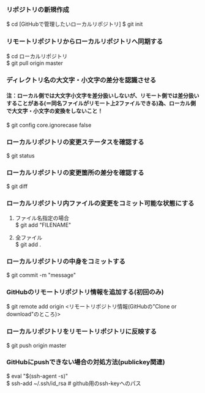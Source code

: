 ### リポジトリの新規作成
$ cd [GitHubで管理したいローカルリポジトリ]
$ git init

### リモートリポジトリからローカルリポジトリへ同期する
$ cd ローカルリポジトリ  
$ git pull origin master

### ディレクトリ名の大文字・小文字の差分を認識させる
#### 注：ローカル側では大文字小文字を差分扱いしないが、リモート側では差分扱いすることがある(＝同名ファイルがリモート上2ファイルできる)為、ローカル側で大文字・小文字の変換をしないこと！
$ git config core.ignorecase false

### ローカルリポジトリの変更ステータスを確認する
$ git status

### ローカルリポジトリの変更箇所の差分を確認する
$ git diff

### ローカルリポジトリ内ファイルの変更をコミット可能な状態にする
1. ファイル名指定の場合  
$ git add "FILENAME"

2. 全ファイル  
$ git add .

### ローカルリポジトリの中身をコミットする
$ git commit -m "message"

### GitHubのリモートリポジトリ情報を追加する(初回のみ)
$ git remote add origin <リモートリポジトリ情報(GitHubの"Clone or download"のところ)>

### ローカルリポジトリをリモートリポジトリに反映する
$ git push origin master

### GitHubにpushできない場合の対処方法(publickey関連)
$ eval "$(ssh-agent -s)"  
$ ssh-add ~/.ssh/id_rsa # github用のssh-keyへのパス
